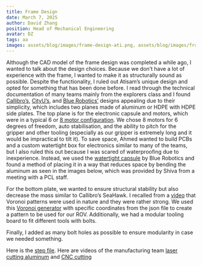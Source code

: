 ```yaml
---
title: Frame Design
date: March 7, 2025
author: David Zhang
position: Head of Mechanical Engineering
avatar: DZ
tags: aa
images: assets/blog/images/frame-design-ati.png, assets/blog/images/frame-design-revised.png, assets/blog/images/frame-design-alubend1.jpeg, assets/blog/images/File-Image_20250115_165005_847.jpeg, assets/blog/images/frame-design-alubend2.jpeg
---
```


Although the CAD model of the frame design was completed a while ago, I wanted to talk about the design choices. Because we don’t have a lot of experience with the frame, I wanted to make it as structurally sound as possible. Despite the functionality, I ruled out Atisam’s unique design and opted for something that has been done before. I read through the technical documentation of many teams mainly from the explorers class and I found [Callibro’s](https://20693798.fs1.hubspotusercontent-na1.net/hubfs/20693798/EX29%20Cabrillo_Robotics_SeaHawk_Technical_Documentation_2024.pdf), [CityU’s](https://20693798.fs1.hubspotusercontent-na1.net/hubfs/20693798/City%20University%20of%20Hong%20Kong_CityU%20Underwater%20Robotics_technical%20documentation_2024.pdf), and [Blue Robotics’](https://bluerobotics.com/store/rov/bluerov2/) designs appealing due to their simplicity, which includes two planes made of aluminum or HDPE with HDPE side plates. The top plane is for the electronic capsule and motors, which were in a typical 6 or [8 motor configuration](https://discuss.bluerobotics.com/t/frame-configuration-advantages-disadvantages/7968). We chose 8 motors for 6 degrees of freedom, auto stabilisation, and the ability to pitch for the gripper and other tooling (especially as our gripper is extremely long and it would be impractical to tilt it). To save space, Ahmed wanted to build PCBs and a custom watertight box for electronics similar to many of the teams, but I also ruled this out because I was scared of waterproofing due to inexperience. Instead, we used the [watertight capsule](https://bluerobotics.com/store/watertight-enclosures/locking-series/wte-locking-tube-r1-vp/) by Blue Robotics and found a method of placing it in a way that reduces space by bending the aluminum as seen in the images below, which was provided by Shiva from a meeting with a PCL staff. 

For the bottom plate, we wanted to ensure structural stability but also decrease the mass similar to Callibro’s SeaHawk. I recalled from a [video](https://www.youtube.com/watch?v=GafRRl5XRPM) that Voronoi patterns were used in nature and they were rather strong. We used this [Voronoi generator](https://websvg.github.io/voronoi/) with specific coordinates from the json file to create a pattern to be used for our ROV. Additionally, we had a modular tooling board to fit different tools with bolts. 

Finally, I added as many bolt holes as possible to ensure modularity in case we needed something. 

Here is the [step file](https://drive.google.com/file/d/12tEkmIG0S9U-ErCGtq6gUw_bw50xtHRc/view?usp=sharing). Here are videos of the manufacturing team [laser cutting aluminum](https://www.youtube.com/shorts/OTcz77hJvpw) and [CNC cutting](https://www.youtube.com/shorts/4ajQbhGuH9A)